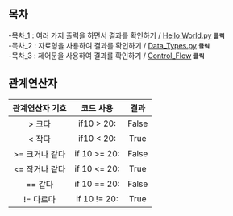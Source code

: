 ## 목차
  -목차_1 : 여러 가지 출력을 하면서 결과를 확인하기 / [Hello World.py](https://github.com/Po0411/Project_Study/blob/main/%EC%96%B8%EC%96%B4/Python/1.Hello_World.py) <code>**클릭**</code>
  <br>
  -목차_2 : 자료형을 사용하여 결과를 확인하기 / [Data_Types.py](https://github.com/Po0411/Project_Study/blob/main/%EC%96%B8%EC%96%B4/Python/2.Data_Types.py) <code>**클릭**</code>
  <br>
  -목차_3 : 제어문을 사용하여 결과를 확인하기 / [Control_Flow](https://github.com/Po0411/Project_Study/blob/main/%EC%96%B8%EC%96%B4/Python/3.Control_Flow.py) <code>**클릭**</code>

## 관계연산자
|관계연산자 기호|코드 사용|결과|
|:------:|:---:|:---:|
|> 크다|if10 > 20:|False|
|< 작다|if10 < 20:|True|
|>= 크거나 같다|if 10 >= 20:|False|
|<= 작거나 같다|if 10 <= 20:|True|
|== 같다|if 10 == 20:|False|
|!= 다르다|if 10 != 20:|True|